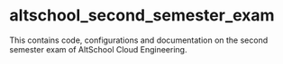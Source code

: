 # altschool_second_semester_exam
This contains code, configurations and documentation on the second semester exam of AltSchool Cloud Engineering.
